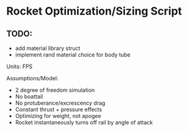 # Rocket Optimization/Sizing Script
## TODO: 
- add material library struct
- implement rand material choice for body tube


Units: FPS

Assumptions/Model:
 - 2 degree of freedom simulation
 - No boattail
 - No protuberance/excrescency drag
 - Constant thrust + pressure effects
 - Optimizing for weight, not apogee
 - Rocket instantaneously turns off rail by angle of attack
